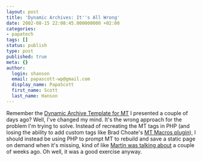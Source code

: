 ```yaml
---
layout: post
title: 'Dynamic Archives: It''s All Wrong'
date: 2002-08-15 22:08:45.000000000 +02:00
categories:
- papatech
tags: []
status: publish
type: post
published: true
meta: {}
author:
  login: shanson
  email: papascott-wp@gmail.com
  display_name: PapaScott
  first_name: Scott
  last_name: Hanson
---
```

<p>Remember the <a href="http://www.papascott.de/2002/08/12/1844.php#001844">Dynamic Archive Template for MT</a> I presented a couple of days ago? Well, I've changed my mind. It's the wrong approach for the problem I'm trying to solve. Instead of recreating the MT tags in PHP (and losing the ability to add custom tags like Brad Choate's <a href="http://www.bradchoate.com/past/mtmacros.php">MT Macros plugin</a>), I should instead be using PHP to prompt MT to rebuild and save a static page on demand when it's missing, kind of like <a href="http://traumwind.tierpfad.de/blog/?detail=2002-08-01_16-03">Martin was talking about</a> a couple of weeks ago. Oh well, it was a good exercise anyway.</p>
